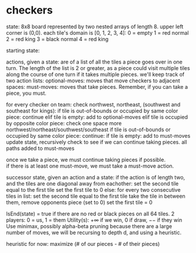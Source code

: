# checkers

state: 8x8 board represented by two nested arrays of length 8. upper left corner is (0,0).
  each tile's domain is [0, 1, 2, 3, 4]:
    0 = empty
    1 = red normal
    2 = red king
    3 = black normal
    4 = red king
    
starting state: 

actions, given a state: are of a list of all the tiles a piece goes over in one turn. The length of the list is 2 or greater, as a piece could visit multiple tiles along the course of one turn if it takes multiple pieces.
  we'll keep track of two action lists:
    optional-moves: moves that move checkers to adjacent spaces:
    must-moves: moves that take pieces. Remember, if you can take a piece, you must.

  for every checker on team:
    check northwest, northeast, (southwest and southeast for kings):
      if tile is out-of-bounds or occupied by same color piece: continue
      elif tile is empty:
        add to optional-moves
      elif tile is occupied by opposite color piece:
        check one space more northwest/northeast/southwest/southeast
        if tile is out-of-bounds or occupied by same color piece: continue:
        if tile is empty:
          add to must-moves
          update state, recursively check to see if we can continue taking pieces. all paths added to must-moves
          
   once we take a piece, we must continue taking pieces if possible.  
   if there is at least one must-move, we must take a must-move action.
   
successor state, given an action and a state:
  if the action is of length two, and the tiles are one diagonal away from eachother:
    set the second tile equal to the first tile
    set the first tile to 0
  else:
    for every two consecutive tiles in list:
      set the second tile equal to the first tile
      take the tile in between them, remove opponents piece (set to 0)
      set the first tile = 0

IsEnd(state) = true if there are no red or black pieces on all 64 tiles.
2 players: 0 = us, 1 = them
Utility(s): +∞ if we win, 0 if draw, −− if they win
Use minimax, possibly alpha-beta pruning
because there are a large number of moves, we will be recursing to depth d, and using a heuristic.

heuristic for now: maximize (# of our pieces - # of their pieces)



      

    


            
        
